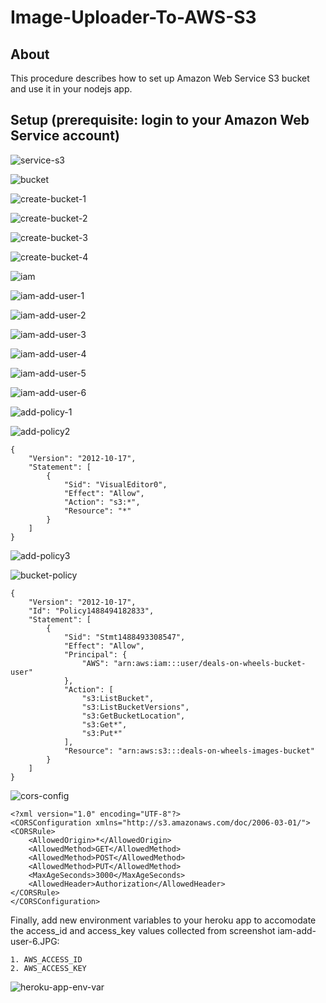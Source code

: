 # Image-Uploader-To-AWS-S3

## About

This procedure describes how to set up Amazon Web Service S3 bucket and use it in your nodejs app.

## Setup (prerequisite: login to your Amazon Web Service account)

![service-s3](images/service-s3.jpg?raw=true)

![bucket](images/bucket.jpg?raw=true)

![create-bucket-1](images/create-bucket-1.JPG?raw=true)

![create-bucket-2](images/create-bucket-2.JPG?raw=true)

![create-bucket-3](images/create-bucket-3.JPG?raw=true)

![create-bucket-4](images/create-bucket-4.JPG?raw=true)

![iam](images/iam.JPG?raw=true)

![iam-add-user-1](images/iam-add-user-1.JPG?raw=true)

![iam-add-user-2](images/iam-add-user-2.JPG?raw=true)

![iam-add-user-3](images/iam-add-user-3.JPG?raw=true)

![iam-add-user-4](images/iam-add-user-4.JPG?raw=true)

![iam-add-user-5](images/iam-add-user-5.JPG?raw=true)

![iam-add-user-6](images/iam-add-user-6.JPG?raw=true)

![add-policy-1](images/add-policy-1.jpg?raw=true)

![add-policy2](images/add-policy-2.jpg?raw=true)

```
{
    "Version": "2012-10-17",
    "Statement": [
        {
            "Sid": "VisualEditor0",
            "Effect": "Allow",
            "Action": "s3:*",
            "Resource": "*"
        }
    ]
}
```

![add-policy3](images/add-policy-3.jpg?raw=true)

![bucket-policy](images/bucket-policy.JPG?raw=true)

```
{
    "Version": "2012-10-17",
    "Id": "Policy1488494182833",
    "Statement": [
        {
            "Sid": "Stmt1488493308547",
            "Effect": "Allow",
            "Principal": {
                "AWS": "arn:aws:iam:::user/deals-on-wheels-bucket-user"
            },
            "Action": [
                "s3:ListBucket",
                "s3:ListBucketVersions",
                "s3:GetBucketLocation",
                "s3:Get*",
                "s3:Put*"
            ],
            "Resource": "arn:aws:s3:::deals-on-wheels-images-bucket"
        }
    ]
}
```

![cors-config](images/cors-config.JPG?raw=true)

```
<?xml version="1.0" encoding="UTF-8"?>
<CORSConfiguration xmlns="http://s3.amazonaws.com/doc/2006-03-01/">
<CORSRule>
    <AllowedOrigin>*</AllowedOrigin>
    <AllowedMethod>GET</AllowedMethod>
    <AllowedMethod>POST</AllowedMethod>
    <AllowedMethod>PUT</AllowedMethod>
    <MaxAgeSeconds>3000</MaxAgeSeconds>
    <AllowedHeader>Authorization</AllowedHeader>
</CORSRule>
</CORSConfiguration>
```

Finally, add new environment variables to your heroku app to accomodate the access_id and access_key values collected from screenshot iam-add-user-6.JPG:
```
1. AWS_ACCESS_ID
2. AWS_ACCESS_KEY
```

![heroku-app-env-var](images/heroku-app-env-var.JPG?raw=true)
